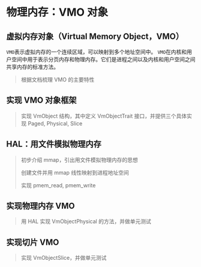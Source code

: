 # 物理内存：VMO 对象

## 虚拟内存对象（Virtual Memory Object，VMO）
`VMO`表示虚拟内存的一个连续区域，可以映射到多个地址空间中。
`VMO`在内核和用户空间中用于表示分页内存和物理内存。它们是进程之间以及内核和用户空间之间共享内存的标准方法。

> 根据文档梳理 VMO 的主要特性

## 实现 VMO 对象框架

> 实现 VmObject 结构，其中定义 VmObjectTrait 接口，并提供三个具体实现 Paged, Physical, Slice

## HAL：用文件模拟物理内存

> 初步介绍 mmap，引出用文件模拟物理内存的思想
>
> 创建文件并用 mmap 线性映射到进程地址空间
>
> 实现 pmem_read, pmem_write

## 实现物理内存 VMO

> 用 HAL 实现 VmObjectPhysical 的方法，并做单元测试

## 实现切片 VMO

> 实现 VmObjectSlice，并做单元测试
